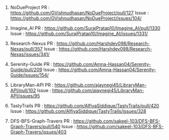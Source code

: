 1. NoDueProject
PR : https://github.com/GVishnudhasan/NoDueProject/pull/127
Issue : https://github.com/GVishnudhasan/NoDueProject/issues/104/

2. Imagine_AI
PR : https://github.com/SurajPratap10/Imagine_AI/pull/1330
Issue : https://github.com/SurajPratap10/Imagine_AI/issues/1331/

3. Research-Nexus
PR : https://github.com/Harshdev098/Research-Nexas/pull/357
Issue : https://github.com/Harshdev098/Research-Nexas/issues/341/

4. Serenity-Guide
PR : https://github.com/Amna-Hassan04/Serenity-Guide/pull/209
Issue : https://github.com/Amna-Hassan04/Serenity-Guide/issues/154/

5. LibraryMan-API
PR : https://github.com/ajaynegi45/LibraryMan-API/pull/102
Issue : https://github.com/ajaynegi45/LibraryMan-API/issues/95

6. TastyTrails
PR : https://github.com/AlfiyaSiddique/TastyTrails/pull/420
Issue : https://github.com/AlfiyaSiddique/TastyTrails/issues/328

7. DFS-BFS-Graph-Travers
PR : https://github.com/sakeel-103/DFS-BFS-Graph-Travers/pull/540
Issue : https://github.com/sakeel-103/DFS-BFS-Graph-Travers/issues/403
